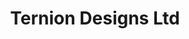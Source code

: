 ---
title : "Ternion Designs Ltd"
# full screen navigation
first_name : "TERNION"
last_name : "designs"
bg_image : "images/backgrounds/full-nav-bg.jpeg"
# animated text loop
occupations:
- "Environmental Consultancy Experts"
- "Planning & Design"
- "Web & Information Systems Development"

# slider background image loop
slider_images:
- "images/slider/slider-1.jpeg"
- "images/slider/slider-2.jpeg"
- "images/slider/slider-4.jpeg"

# button
button:
  enable : true
  label : "TALK TO US"
  link : "#contact"


# custom style
custom_class: "" 
custom_attributes: "" 
custom_css: ""

---